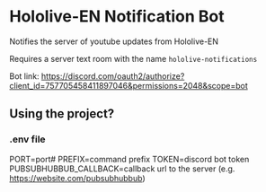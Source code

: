 # Hololive-EN Notification Bot

Notifies the server of youtube updates from Hololive-EN

Requires a server text room with the name `hololive-notifications`

Bot link: <a>https://discord.com/oauth2/authorize?client_id=757705458411897046&permissions=2048&scope=bot</a>

## Using the project?

### .env file
PORT=port#
PREFIX=command prefix
TOKEN=discord bot token
PUBSUBHUBBUB_CALLBACK=callback url to the server (e.g. https://website.com/pubsubhubbub)